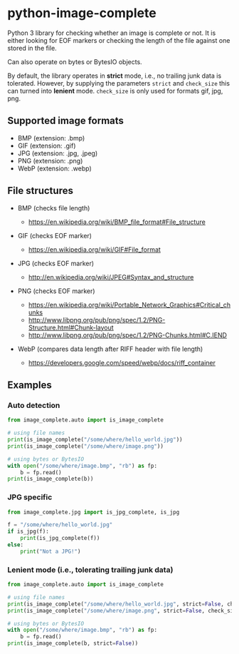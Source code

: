 # python-image-complete

Python 3 library for checking whether an image is complete or not. 
It is either looking for EOF markers or checking the length of the file against one stored in the file.

Can also operate on bytes or BytesIO objects. 

By default, the library operates in **strict** mode, i.e., no trailing junk data 
is tolerated. However, by supplying the parameters `strict` and `check_size` this
can turned into **lenient** mode. `check_size` is only used for formats gif, jpg, png.


## Supported image formats

* BMP (extension: .bmp)
* GIF (extension: .gif)
* JPG (extension: .jpg, .jpeg)
* PNG (extension: .png)
* WebP (extension: .webp)


## File structures

* BMP (checks file length)

  * https://en.wikipedia.org/wiki/BMP_file_format#File_structure

* GIF (checks EOF marker)

  * https://en.wikipedia.org/wiki/GIF#File_format

* JPG (checks EOF marker)

  * http://en.wikipedia.org/wiki/JPEG#Syntax_and_structure

* PNG (checks EOF marker)

  * https://en.wikipedia.org/wiki/Portable_Network_Graphics#Critical_chunks
  * http://www.libpng.org/pub/png/spec/1.2/PNG-Structure.html#Chunk-layout
  * http://www.libpng.org/pub/png/spec/1.2/PNG-Chunks.html#C.IEND

* WebP (compares data length after RIFF header with file length)

  * https://developers.google.com/speed/webp/docs/riff_container

  
## Examples

### Auto detection

```python
from image_complete.auto import is_image_complete

# using file names
print(is_image_complete("/some/where/hello_world.jpg"))
print(is_image_complete("/some/where/image.png"))

# using bytes or BytesIO
with open("/some/where/image.bmp", "rb") as fp:
    b = fp.read()
print(is_image_complete(b))
```


### JPG specific

```python
from image_complete.jpg import is_jpg_complete, is_jpg

f = "/some/where/hello_world.jpg"
if is_jpg(f):
    print(is_jpg_complete(f))
else:
    print("Not a JPG!")
```


### Lenient mode (i.e., tolerating trailing junk data)

```python
from image_complete.auto import is_image_complete

# using file names
print(is_image_complete("/some/where/hello_world.jpg", strict=False, check_size=100))
print(is_image_complete("/some/where/image.png", strict=False, check_size=100))

# using bytes or BytesIO
with open("/some/where/image.bmp", "rb") as fp:
    b = fp.read()
print(is_image_complete(b, strict=False))
```
